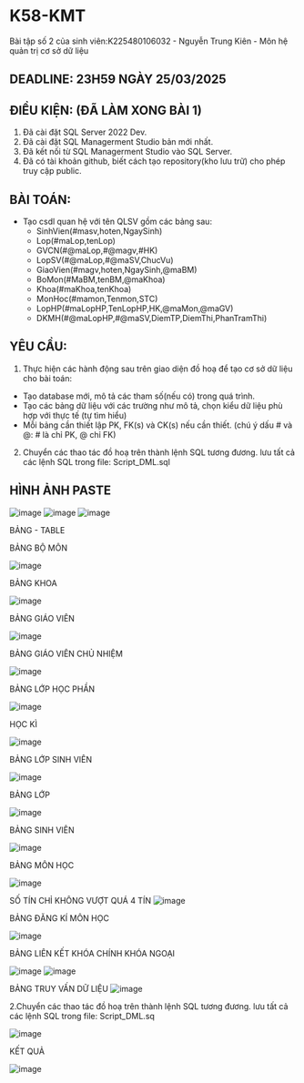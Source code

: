 # K58-KMT
Bài tập số 2 của sinh viên:K225480106032 - Nguyễn Trung Kiên - Môn hệ quản trị cơ sở dữ liệu
## DEADLINE: 23H59 NGÀY 25/03/2025

## ĐIỀU KIỆN: (ĐÃ LÀM XONG BÀI 1)
1. Đã cài đặt SQL Server 2022 Dev.
2. Đã cài đặt SQL Managerment Studio bản mới nhất.
3. Đã kết nối từ SQL Managerment Studio vào SQL Server.
4. Đã có tài khoản github, biết cách tạo repository(kho lưu trữ) cho phép truy cập public.

## BÀI TOÁN:
- Tạo csdl quan hệ với tên QLSV gồm các bảng sau:
  + SinhVien(#masv,hoten,NgaySinh)
  + Lop(#maLop,tenLop)
  + GVCN(#@maLop,#@magv,#HK)
  + LopSV(#@maLop,#@maSV,ChucVu)
  + GiaoVien(#magv,hoten,NgaySinh,@maBM)
  + BoMon(#MaBM,tenBM,@maKhoa)
  + Khoa(#maKhoa,tenKhoa)
  + MonHoc(#mamon,Tenmon,STC)
  + LopHP(#maLopHP,TenLopHP,HK,@maMon,@maGV)
  + DKMH(#@maLopHP,#@maSV,DiemTP,DiemThi,PhanTramThi)

## YÊU CẦU:
1. Thực hiện các hành động sau trên giao diện đồ hoạ để tạo cơ sở dữ liệu cho bài toán:
  + Tạo database mới, mô tả các tham số(nếu có) trong quá trình.
  + Tạo các bảng dữ liệu với các trường như mô tả, chọn kiểu dữ liệu phù hợp với thực tế (tự tìm hiểu)
  + Mỗi bảng cần thiết lập PK, FK(s) và CK(s) nếu cần thiết. (chú ý dấu # và @: # là chỉ PK, @ chỉ FK)
2. Chuyển các thao tác đồ hoạ trên thành lệnh SQL tương đương. lưu tất cả các lệnh SQL trong file: Script_DML.sql
## HÌNH ẢNH PASTE 
![image](https://github.com/user-attachments/assets/75d47975-c89d-4a76-a570-74d459c29e57)
![image](https://github.com/user-attachments/assets/1d8fae93-95b6-49c6-9b01-23af78e604b9)
![image](https://github.com/user-attachments/assets/ca8ea7a0-0a2b-4010-b116-3a92ed997941)

BẢNG - TABLE

BẢNG BỘ MÔN

![image](https://github.com/user-attachments/assets/361b3a1b-58a9-4c10-9941-19151662ca8a)

BẢNG KHOA

![image](https://github.com/user-attachments/assets/585d84d2-9000-4517-a279-b28307b27643)

BẢNG GIÁO VIÊN

![image](https://github.com/user-attachments/assets/132d7466-f06b-4291-82a9-c47a7a68a0b5)

BẢNG GIÁO VIÊN CHỦ NHIỆM

![image](https://github.com/user-attachments/assets/1c652ae2-325c-43d5-8ba8-83d5f6205b77)

BẢNG LỚP HỌC PHẦN 

![image](https://github.com/user-attachments/assets/393e3ed3-4dae-4b16-a0cf-60f2044f1cb6)

HỌC KÌ 

![image](https://github.com/user-attachments/assets/3382502b-e7ec-4519-8212-60de6bb2af11)


BẢNG LỚP SINH VIÊN

![image](https://github.com/user-attachments/assets/62d0ef36-3d54-48c1-95c3-17cd3bebed29)

BẢNG LỚP

![image](https://github.com/user-attachments/assets/32398f41-0dc3-43f6-9726-7ad02e5719ce)

BẢNG SINH VIÊN

![image](https://github.com/user-attachments/assets/21f4b5f7-2355-4f8f-acbd-156805826e48)

BẢNG MÔN HỌC

![image](https://github.com/user-attachments/assets/4b57f5c9-87e0-42f3-b5fe-0b9a45523608)

SỐ TÍN CHỈ KHÔNG VƯỢT QUÁ 4 TÍN
![image](https://github.com/user-attachments/assets/857fb4f9-60ef-4178-b513-28d394a1aac2)


BẢNG ĐĂNG KÍ MÔN HỌC 

![image](https://github.com/user-attachments/assets/36f45bda-f18b-4684-a589-732e40828fda)

BẢNG LIÊN KẾT KHÓA CHÍNH KHÓA NGOẠI 

![image](https://github.com/user-attachments/assets/7b52aab1-155f-4f00-ad01-40394bcbffa2)
![image](https://github.com/user-attachments/assets/c649603a-8e21-4949-bd6b-69c308ce29fe)

BẢNG TRUY VẤN DỮ LIỆU
![image](https://github.com/user-attachments/assets/cce83d84-242e-491a-9123-41ad04590de7)


2.Chuyển các thao tác đồ hoạ trên thành lệnh SQL tương đương. lưu tất cả các lệnh SQL trong file: Script_DML.sq

![image](https://github.com/user-attachments/assets/a2e1a829-a4a4-4c4d-83b2-e0ef9c3c1156)

KẾT QUẢ

![image](https://github.com/user-attachments/assets/69f55a98-727b-4768-84bc-149cd5995900)


















